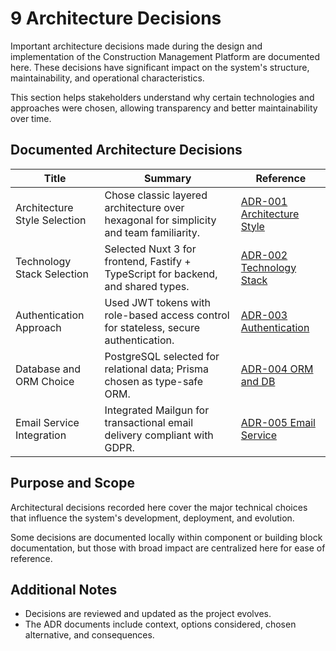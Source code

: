 # 9 Architecture Decisions

Important architecture decisions made during the design and implementation of the Construction Management Platform are documented here. These decisions have significant impact on the system's structure, maintainability, and operational characteristics.

This section helps stakeholders understand why certain technologies and approaches were chosen, allowing transparency and better maintainability over time.

## Documented Architecture Decisions

| Title                            | Summary                                                      | Reference                                      |
|---------------------------------|--------------------------------------------------------------|------------------------------------------------|
| Architecture Style Selection     | Chose classic layered architecture over hexagonal for simplicity and team familiarity. | [ADR-001 Architecture Style](./adrs/adr-1-architecture-style.md) |
| Technology Stack Selection       | Selected Nuxt 3 for frontend, Fastify + TypeScript for backend, and shared types.       | [ADR-002 Technology Stack](./adrs/adr-2-technology-stack.md)   |
| Authentication Approach          | Used JWT tokens with role-based access control for stateless, secure authentication.    | [ADR-003 Authentication](./adrs/adr-3-authentication.md)     |
| Database and ORM Choice          | PostgreSQL selected for relational data; Prisma chosen as type-safe ORM.                | [ADR-004 ORM and DB](./adrs/adr-4-orm-and-db.md)        |
| Email Service Integration        | Integrated Mailgun for transactional email delivery compliant with GDPR.                | [ADR-005 Email Service](./adrs/adr-5-email.md) |

## Purpose and Scope

Architectural decisions recorded here cover the major technical choices that influence the system's development, deployment, and evolution.

Some decisions are documented locally within component or building block documentation, but those with broad impact are centralized here for ease of reference.

## Additional Notes

- Decisions are reviewed and updated as the project evolves.
- The ADR documents include context, options considered, chosen alternative, and consequences.
